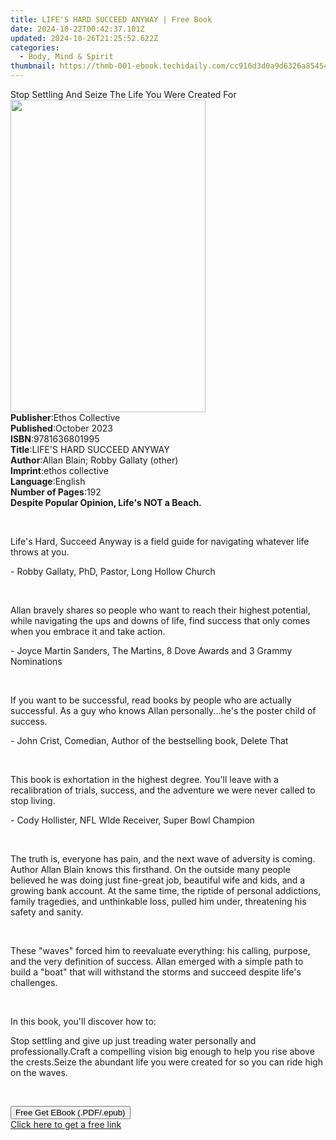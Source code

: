 ```yaml
---
title: LIFE'S HARD SUCCEED ANYWAY | Free Book
date: 2024-10-22T00:42:37.101Z
updated: 2024-10-26T21:25:52.622Z
categories:
  - Body, Mind & Spirit
thumbnail: https://thmb-001-ebook.techidaily.com/cc916d3d0a9d6326a8545456ba519675170eca6c5be9c73ac0a883b80ae1b81f.jpg
---
```

<main id="book-container">
  <div class="flex flex-col">
    <div class="book-brief flex-1 py-6 px-4 sm:p-6 md:py-10 md:px-8">
      <!-- brief-->
      <div class="book-brief-main">
        Stop Settling And Seize The Life You Were Created For
      </div>
    </div>
    <div
      class="book-meta-info flex-1 grid gap-4 col-start-1 col-end-3 row-start-1 sm:mb-6 sm:grid-cols-4 lg:gap-6 lg:col-start-2 lg:row-end-6 lg:row-span-6 lg:mb-0"
    >
      <div
        class="book-meta-info-left place-content-center mt-4 p-4 text-sm leading-6 col-start-2 col-span-2 dark:text-slate-400"
      >
        <img
          class="w-full h-500 object-cover rounded-lg sm:h-255 sm:col-span-2 lg:col-span-full"
          src="https://img-001-ebook.techidaily.com/b68b3a760f4fb37d2c1aaffde0655cecaadcbcd1595e0c77c6cb5a9178051a1c.jpg"
          alt=""
          width="312"
          height="500"
        />
      </div>
      <div
        class="book-meta-info-right mt-2 col-start-1 row-start-2 col-span-3 self-center"
      >
        <!-- meta data  -->
        <div class="flex flex-col px-4 md:px-8">
          <div class="flex-1">
            <strong>Publisher</strong>:<span class="px-2"
              >Ethos Collective</span
            >
          </div>
          <div class="flex-1">
            <strong>Published</strong>:<span class="px-2">October 2023</span>
          </div>
          <div class="flex-1">
            <strong>ISBN</strong>:<span class="px-2">9781636801995</span>
          </div>
          <div class="flex-1">
            <strong>Title</strong>:<span class="px-2"
              >LIFE&#39;S HARD SUCCEED ANYWAY</span
            >
          </div>
          <div class="flex-1">
            <strong>Author</strong>:<span class="px-2"
              >Allan Blain; Robby Gallaty (other)</span
            >
          </div>
          <div class="flex-1">
            <strong>Imprint</strong>:<span class="px-2">ethos collective</span>
          </div>
          <div class="flex-1">
            <strong>Language</strong>:<span class="px-2">English</span>
          </div>
          <div class="flex-1">
            <strong>Number of Pages</strong>:<span class="px-2">192</span>
          </div>
        </div>
      </div>
    </div>
    <div class="book-description flex-1 py-6 px-4 sm:p-6 md:py-10 md:px-8">
      <div class="book-description-main">
        <div accordion-content="" id="description">
          <strong>Despite Popular Opinion, Life's NOT a Beach.</strong>
          <p class="ql-align-center"><br /></p>
          <p>
            Life's Hard, Succeed Anyway is a field guide for navigating whatever
            life throws at you.
          </p>
          <p>- Robby Gallaty, PhD, Pastor, Long Hollow Church</p>
          <p><br /></p>
          <p>
            Allan bravely shares so people who want to reach their highest
            potential, while navigating the ups and downs of life, find success
            that only comes when you embrace it and take action.
          </p>
          <p>
            - Joyce Martin Sanders, The Martins, 8 Dove Awards and 3 Grammy
            Nominations
          </p>
          <p><br /></p>
          <p>
            If you want to be successful, read books by people who are actually
            successful. As a guy who knows Allan personally...he's the poster
            child of success.
          </p>
          <p>
            - John Crist, Comedian, Author of the bestselling book, Delete That
          </p>
          <p><br /></p>
          <p>
            This book is exhortation in the highest degree. You'll leave with a
            recalibration of trials, success, and the adventure we were never
            called to stop living.
          </p>
          <p>- Cody Hollister, NFL WIde Receiver, Super Bowl Champion</p>
          <p><br /></p>
          <p>
            The truth is, everyone has pain, and the next wave of adversity is
            coming. Author Allan Blain knows this firsthand. On the outside many
            people believed he was doing just fine-great job, beautiful wife and
            kids, and a growing bank account. At the same time, the riptide of
            personal addictions, family tragedies, and unthinkable loss, pulled
            him under, threatening his safety and sanity.
          </p>
          <p><br /></p>
          <p>
            These "waves" forced him to reevaluate everything: his calling,
            purpose, and the very definition of success. Allan emerged with a
            simple path to build a "boat" that will withstand the storms and
            succeed despite life's challenges.
          </p>
          <p><br /></p>
          <p>In this book, you'll discover how to:</p>
          Stop settling and give up just treading water personally and
          professionally.Craft a compelling vision big enough to help you rise
          above the crests.Seize the abundant life you were created for so you
          can ride high on the waves.
          <p><br /></p>
        </div>
        <div class="accordion-fader"></div>
      </div>
    </div>
    <div class="book-excerpts flex-1 py-6 px-4 sm:p-6 md:py-10 md:px-8"></div>
    <div
      class="book-about-author flex-1 py-6 px-4 sm:p-6 md:py-10 md:px-8"
    ></div>
    <div class="book-free-get flex-1 py-6 px-4 sm:p-6 md:py-10 md:px-8">
      <button
        id="btn-free-get"
        class="bg-blue-500 hover:bg-blue-700 text-white font-bold py-2 px-4 rounded"
      >
        Free Get EBook (.PDF/.epub)
      </button>
      <div id="countdown-display" class="px-2 text-lg mt-2"></div>
      <a
        id="free-link"
        class="hidden bg-blue-500 hover:bg-blue-700 text-white font-bold py-2 px-4 rounded"
        href="https://www.ebooks.com/en-us/book/211112112/life-s-hard-succeed-anyway/allan-blain/"
        target="_blank"
        >Click here to get a free link</a
      >
    </div>
    <script>
      let countdownTime = 0;
      let countdownInterval = null;
      document
        .getElementById('btn-free-get')
        .addEventListener('click', startCountdown);
      function startCountdown() {
        countdownTime = new Date().getTime() + 60000 * 3;
        countdownInterval = setInterval(updateCountdown, 1000);
        document.getElementById('btn-free-get').disabled = true;
        document
          .getElementById('btn-free-get')
          .classList.add('bg-gray-500', 'cursor-not-allowed');
      }
      function updateCountdown() {
        let currentTime = new Date().getTime();
        let timeLeft = countdownTime - currentTime;
        let secondsLeft = Math.floor(timeLeft / 1000);
        document.getElementById('countdown-display').innerHTML =
          `Remaining time: ${secondsLeft} seconds.`;
        if (secondsLeft <= 0) {
          clearInterval(countdownInterval);
          document.getElementById('btn-free-get').classList.add('hidden');
          document.getElementById('free-link').classList.remove('hidden');
          document.getElementById('countdown-display').innerHTML = '';
        }
      }
    </script>
  </div>
</main>

<ins class="adsbygoogle"
      style="display:block"
      data-ad-client="ca-pub-7571918770474297"
      data-ad-slot="8358498916"
      data-ad-format="auto"
      data-full-width-responsive="true"></ins>
    